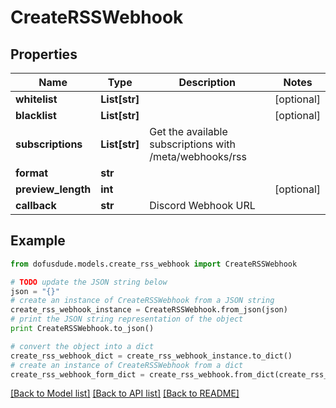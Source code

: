 # CreateRSSWebhook



## Properties

Name | Type | Description | Notes
------------ | ------------- | ------------- | -------------
**whitelist** | **List[str]** |  | [optional] 
**blacklist** | **List[str]** |  | [optional] 
**subscriptions** | **List[str]** | Get the available subscriptions with /meta/webhooks/rss | 
**format** | **str** |  | 
**preview_length** | **int** |  | [optional] 
**callback** | **str** | Discord Webhook URL | 

## Example

```python
from dofusdude.models.create_rss_webhook import CreateRSSWebhook

# TODO update the JSON string below
json = "{}"
# create an instance of CreateRSSWebhook from a JSON string
create_rss_webhook_instance = CreateRSSWebhook.from_json(json)
# print the JSON string representation of the object
print CreateRSSWebhook.to_json()

# convert the object into a dict
create_rss_webhook_dict = create_rss_webhook_instance.to_dict()
# create an instance of CreateRSSWebhook from a dict
create_rss_webhook_form_dict = create_rss_webhook.from_dict(create_rss_webhook_dict)
```
[[Back to Model list]](../README.md#documentation-for-models) [[Back to API list]](../README.md#documentation-for-api-endpoints) [[Back to README]](../README.md)


